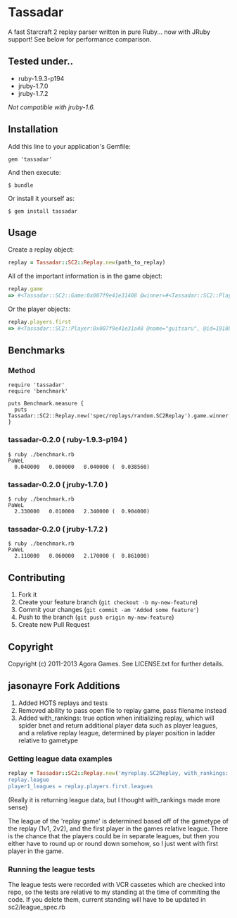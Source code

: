 # Tassadar

A fast Starcraft 2 replay parser written in pure Ruby... now with JRuby support! See below for performance comparison.

## Tested under..

* ruby-1.9.3-p194
* jruby-1.7.0
* jruby-1.7.2

*Not compatible with jruby-1.6.*

## Installation

Add this line to your application's Gemfile:

```
gem 'tassadar'
```

And then execute:

```
$ bundle
```

Or install it yourself as:

```
$ gem install tassadar
```

## Usage

Create a replay object:

```ruby
replay = Tassadar::SC2::Replay.new(path_to_replay)
```

All of the important information is in the game object:

```ruby
replay.game
=> #<Tassadar::SC2::Game:0x007f9e41e31408 @winner=#<Tassadar::SC2::Player:0x007f9e41e31728 @name="redgar", @id=2569192, @won=true, @color={:alpha=>255, :red=>0, :green=>66, :blue=>255}, @chosen_race="Zerg", @actual_race="Zerg", @handicap=100>, @time=2011-07-05 17:01:08 -0500, @map="Delta Quadrant">
```

Or the player objects:

```ruby
replay.players.first
=> #<Tassadar::SC2::Player:0x007f9e41e31a48 @name="guitsaru", @id=1918894, @won=false, @color={:alpha=>255, :red=>180, :green=>20, :blue=>30}, @chosen_race="Terran", @actual_race="Terran", @handicap=100>
```

## Benchmarks

### Method

    require 'tassadar'
    require 'benchmark'

    puts Benchmark.measure {
      puts Tassadar::SC2::Replay.new('spec/replays/random.SC2Replay').game.winner.name
    }

### tassadar-0.2.0 ( ruby-1.9.3-p194 )

    $ ruby ./benchmark.rb
    PaWeL
      0.040000   0.000000   0.040000 (  0.038560)


### tassadar-0.2.0 ( jruby-1.7.0 )

    $ ruby ./benchmark.rb
    PaWeL
      2.330000   0.010000   2.340000 (  0.904000)

### tassadar-0.2.0 ( jruby-1.7.2 )

    $ ruby ./benchmark.rb
    PaWeL
      2.110000   0.060000   2.170000 (  0.861000)

## Contributing

1. Fork it
2. Create your feature branch (`git checkout -b my-new-feature`)
3. Commit your changes (`git commit -am 'Added some feature'`)
4. Push to the branch (`git push origin my-new-feature`)
5. Create new Pull Request

## Copyright

Copyright (c) 2011-2013 Agora Games. See LICENSE.txt for further details.

## jasonayre Fork Additions

1. Added HOTS replays and tests
2. Removed ability to pass open file to replay game, pass filename instead
3. Added with_rankings: true option when initializing replay, which will spider bnet and return additional player data such as player leagues, and a relative replay league, determined by player position in ladder relative to gametype 

### Getting league data examples

```ruby
replay = Tassadar::SC2::Replay.new('myreplay.SC2Replay, with_rankings: true)
replay.league
player1_leagues = replay.players.first.leagues
```

(Really it is returning league data, but I thought with_rankings made more sense)

The league of the 'replay game' is determined based off of the gametype of the replay (1v1, 2v2), and the first player in the games relative league. There is the chance that the players could be in separate leagues, but then you either have to round up or round down somehow, so I just went with first player in the game.

### Running the league tests

The league tests were recorded with VCR cassetes which are checked into repo, so the tests are relative to my standing at the time of commiting the code. If you delete them, current standing will have to be updated in sc2/league_spec.rb

